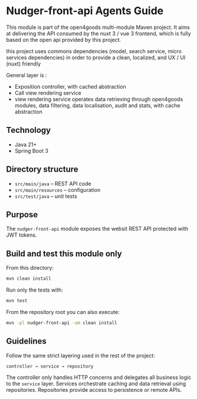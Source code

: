 # Nudger-front-api Agents Guide

This module is part of the open4goods multi-module Maven project. It aims at delivering the API consumed by the nuxt 3 / vue 3 frontend, which is fully based on the open api provided by this project.

this project uses commons dependencies (model, search service, micro services dependencies) in order to provide a clean, localized, and UX / UI (nuxt) friendly

General layer is :

* Exposition controller, with cached abstraction
* Call view rendering service
* view rendering service operates data retrieving through open4goods modules, data filtering, data localisation, audit and stats, with cache abstraction


## Technology

- Java 21+
- Spring Boot 3

## Directory structure

- `src/main/java` – REST API code
- `src/main/resources` – configuration
- `src/test/java` – unit tests

## Purpose

The `nudger-front-api` module exposes the websit REST API protected with JWT tokens.

## Build and test this module only

From this directory:

```bash
mvn clean install
```

Run only the tests with:

```bash
mvn test
```

From the repository root you can also execute:

```bash
mvn -pl nudger-front-api -am clean install
```


## Guidelines

Follow the same strict layering used in the rest of the project:

```
controller → service → repository
```

The controller only handles HTTP concerns and delegates all business logic to the
`service` layer. Services orchestrate caching and data retrieval using repositories.
Repositories provide access to persistence or remote APIs.

